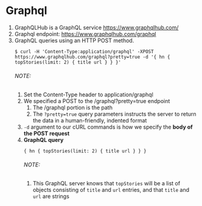 # Graphql
1. GraphQLHub is a GraphQL service
	https://www.graphqlhub.com/
2. Graphql endpoint:
	https://www.graphqlhub.com/graphql
3. GraphQL queries using an HTTP POST method.
	```
	$ curl -H 'Content-Type:application/graphql' -XPOST https://www.graphqlhub.com/graphql?pretty=true -d '{ hn { topStories(limit: 2) { title url } } }' 
	```
	###### NOTE: 
	1. Set the Content-Type header to application/graphql
	2. We specified a POST to the /graphql?pretty=true endpoint
		1. The /graphql portion is the path
		2. The `?pretty=true` query parameters instructs the server to return the data in a human-friendly, indented format
	3. `-d` argument to our cURL commands is how we specify the **body of the POST request**
	4. **GraphQL query**
		```
		{ hn { topStories(limit: 2) { title url } } }
		```
		###### NOTE: 
		1. This GraphQL server knows that `topStories` will be a list of objects consisting of `title` and `url` entries, and that `title` and `url` are strings